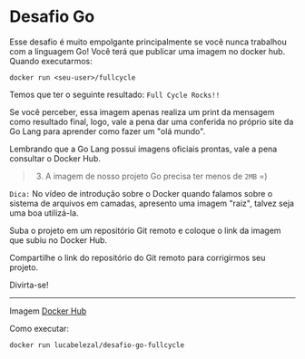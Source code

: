# Desafio Go

Esse desafio é muito empolgante principalmente se você nunca trabalhou com a linguagem Go!
Você terá que publicar uma imagem no docker hub. Quando executarmos:

```
docker run <seu-user>/fullcycle
````

Temos que ter o seguinte resultado: `Full Cycle Rocks!!`

Se você perceber, essa imagem apenas realiza um print da mensagem como resultado final, logo, vale a pena dar uma conferida no próprio site da Go Lang para aprender como fazer um "olá mundo".

Lembrando que a Go Lang possui imagens oficiais prontas, vale a pena consultar o Docker Hub.

> 3) A imagem de nosso projeto Go precisa ter menos de `2MB` =)

`Dica:` No vídeo de introdução sobre o Docker quando falamos sobre o sistema de arquivos em camadas, apresento uma imagem "raiz", talvez seja uma boa utilizá-la.

Suba o projeto em um repositório Git remoto e coloque o link da imagem que subiu no Docker Hub.

Compartilhe o link do repositório do Git remoto para corrigirmos seu projeto.

Divirta-se!

<hr>

Imagem [Docker Hub](https://hub.docker.com/repository/docker/lucabelezal/desafio-go-fullcycle/general)

Como executar:
```
docker run lucabelezal/desafio-go-fullcycle
```